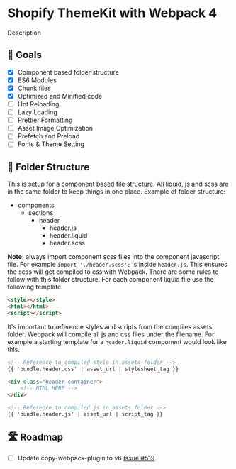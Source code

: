 # Shopify ThemeKit with Webpack 4
Description

## 🎯 Goals
- [x] Component based folder structure
- [x] ES6 Modules
- [x] Chunk files
- [x] Optimized and Minified code
- [ ] Hot Reloading
- [ ] Lazy Loading
- [ ] Prettier Formatting
- [ ] Asset Image Optimization
- [ ] Prefetch and Preload
- [ ] Fonts & Theme Setting

## 📁 Folder Structure
This is setup for a component based file structure. All liquid, js and scss are in the same folder to keep things in one place.
Example of folder structure:
* components
    * sections
        * header
            - header.js
            - header.liquid
            - header.scss

**Note:** always import component scss files into the component javascript file. For example `import './header.scss';` is inside `header.js`. This ensures the scss will get compiled to css with Webpack.
There are some rules to follow with this folder structure. For each component liquid file use the following template.
```html
<style></style>
<html></html>
<script></script>
```
It's important to reference styles and scripts from the compiles assets folder. Webpack will compile all js and css files under the filename.
For example a starting template for a `header.liquid` component would look like this.
```html
<!-- Reference to compiled style in assets folder -->
{{ 'bundle.header.css' | asset_url | stylesheet_tag }}

<div class="header_container">
    <!-- HTML HERE -->
</div>

<!-- Reference to compiled js in assets folder -->
{{ 'bundle.header.js' | asset_url | script_tag }}
```

## 🛣️ Roadmap
- [ ] Update copy-webpack-plugin to v6 [Issue #519](https://github.com/webpack-contrib/copy-webpack-plugin/issues/519)